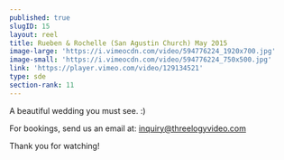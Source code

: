 ```yaml
---
published: true
slugID: 15
layout: reel
title: Rueben & Rochelle (San Agustin Church) May 2015
image-large: 'https://i.vimeocdn.com/video/594776224_1920x700.jpg'
image-small: 'https://i.vimeocdn.com/video/594776224_750x500.jpg'
link: 'https://player.vimeo.com/video/129134521'
type: sde
section-rank: 11
---
```

A beautiful wedding you must see. :)

For bookings, send us an email at: inquiry@threelogyvideo.com

Thank you for watching!
